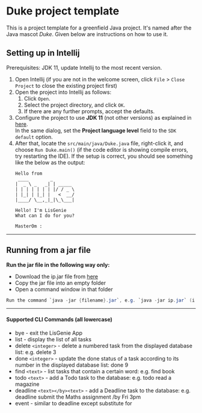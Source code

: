 # Duke project template

This is a project template for a greenfield Java project. It's named after the Java mascot _Duke_. Given below are instructions on how to use it.

## Setting up in Intellij

Prerequisites: JDK 11, update Intellij to the most recent version.

1. Open Intellij (if you are not in the welcome screen, click `File` > `Close Project` to close the existing project first)
1. Open the project into Intellij as follows:
   1. Click `Open`.
   1. Select the project directory, and click `OK`.
   1. If there are any further prompts, accept the defaults.
1. Configure the project to use **JDK 11** (not other versions) as explained in [here](https://www.jetbrains.com/help/idea/sdk.html#set-up-jdk).<br>
   In the same dialog, set the **Project language level** field to the `SDK default` option.
1. After that, locate the `src/main/java/Duke.java` file, right-click it, and choose `Run Duke.main()` (if the code editor is showing compile errors, try restarting the IDE). If the setup is correct, you should see something like the below as the output:
   ```
   Hello from
    ____        _        
   |  _ \ _   _| | _____ 
   | | | | | | | |/ / _ \
   | |_| | |_| |   <  __/
   |____/ \__,_|_|\_\___|
   
   Hello! I'm LisGenie
   What can I do for you?
   
   MasterOm :
   ```
* * *
## Running from a jar file

**Run the jar file in the following way only:**

- Download the ip.jar file from [here](https://github.com/gweeyc/ip/releases/tag/v1.0)
- Copy the jar file into an empty folder
- Open a command window in that folder

```Java
Run the command `java -jar {filename}.jar`, e.g. `java -jar ip.jar` (i.e., run the command in the same folder as the jar file)
```
***
#### Supported CLI Commands (all lowercase)

* bye - exit the LisGenie App
* list - display the list of all tasks
* delete `<integer>` - delete a numbered task from the displayed database list: e.g. delete 3 
* done `<integer>` - update the done status of a task according to its number in the displayed database list: done 9
* find `<text>` - list tasks that contain a certain word: e.g. find book
* todo `<text>` - add a Todo task to the database: e.g. todo read a magazine
* deadline `<text></by><text>` - add a Deadline task to the database: e.g. deadline submit the Maths assignment /by Fri 3pm
* event - similar to deadline except substitute </at> for </by>

